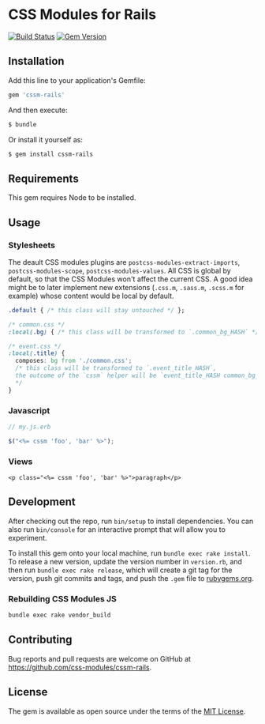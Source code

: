 # CSS Modules for Rails

[![Build Status](https://travis-ci.org/tomasc/cssm-rails.svg)](https://travis-ci.org/tomasc/cssm-rails) [![Gem Version](https://badge.fury.io/rb/cssm-rails.svg)](http://badge.fury.io/rb/cssm-rails)

## Installation

Add this line to your application's Gemfile:

```ruby
gem 'cssm-rails'
```

And then execute:

```sh
$ bundle
```

Or install it yourself as:

```sh
$ gem install cssm-rails
```

## Requirements

This gem requires Node to be installed.

## Usage

### Stylesheets

The deault CSS modules plugins are `postcss-modules-extract-imports`, `postcss-modules-scope`, `postcss-modules-values`. All CSS is global by default, so that the CSS Modules won't affect the current CSS.
A good idea might be to later implement new extensions (`.css.m`, `.sass.m`, `.scss.m` for example) whose content would be local by default.

```css
.default { /* this class will stay untouched */ };
```

```css
/* common.css */
:local(.bg) { /* this class will be transformed to `.common_bg_HASH` */ };
```

```css
/* event.css */
:local(.title) {
  composes: bg from './common.css';
  /* this class will be transformed to `.event_title_HASH`,
  the outcome of the `cssm` helper will be `event_title_HASH common_bg_HASH`
  */
}
```

### Javascript

```js
// my.js.erb

$("<%= cssm 'foo', 'bar' %>");
```

### Views

```erb
<p class="<%= cssm 'foo', 'bar' %>">paragraph</p>
```

## Development

After checking out the repo, run `bin/setup` to install dependencies. You can also run `bin/console` for an interactive prompt that will allow you to experiment.

To install this gem onto your local machine, run `bundle exec rake install`. To release a new version, update the version number in `version.rb`, and then run `bundle exec rake release`, which will create a git tag for the version, push git commits and tags, and push the `.gem` file to [rubygems.org](https://rubygems.org).

### Rebuilding CSS Modules JS

```sh
bundle exec rake vendor_build
```

## Contributing

Bug reports and pull requests are welcome on GitHub at https://github.com/css-modules/cssm-rails.

## License

The gem is available as open source under the terms of the [MIT License](http://opensource.org/licenses/MIT).
